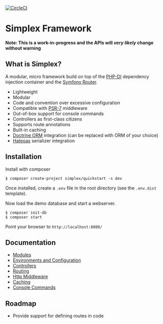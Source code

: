 [![CircleCI](https://circleci.com/gh/freddiefrantzen/simplex.svg?style=svg&circle-token=6fac8255af08c50621568e6ced421fa925f4c301)](https://circleci.com/gh/freddiefrantzen/simplex)

Simplex Framework
=================

**Note: This is a work-in-progress and the APIs will *very likely* change without warning**


What is Simplex?
----------------

A modular, micro framework build on top of the [PHP-DI](http://php-di.org/) dependency injection container and the 
[Symfony Router](http://symfony.com/doc/current/components/routing.html). 

* Lightweight
* Modular
* Code and convention over excessive configuration
* Compatible with [PSR-7](http://www.php-fig.org/psr/psr-7/) middleware 
* Out-of-box support for console commands
* Controllers as first-class citizens
* Supports route annotations
* Built-in caching
* [Doctrine ORM](http://www.doctrine-project.org/projects/orm.html) integration (can be replaced with ORM of your choice)
* [Hateoas](https://github.com/willdurand/Hateoas) serializer integration 


Installation
------------

Install with composer

    $ composer create-project simplex/quickstart -s dev
    
Once installed, create a `.env` file in the root directory (see the `.env.dist` template).

Now load the demo database and start a webserver.

    $ composer init-db
    $ composer start
    
Point your browser to `http://localhost:8080/`


Documentation
-------------

* [Modules](doc/modules.md)
* [Environments and Configuration](doc/envs-and-config.md)
* [Controllers](doc/controllers.md)
* [Routing](doc/routing.md)
* [Http Middleware](doc/http-middleware.md)
* [Caching](doc/caching.md)
* [Console Commands](doc/console-commands.md)


Roadmap
-------

* Provide support for defining routes in code











